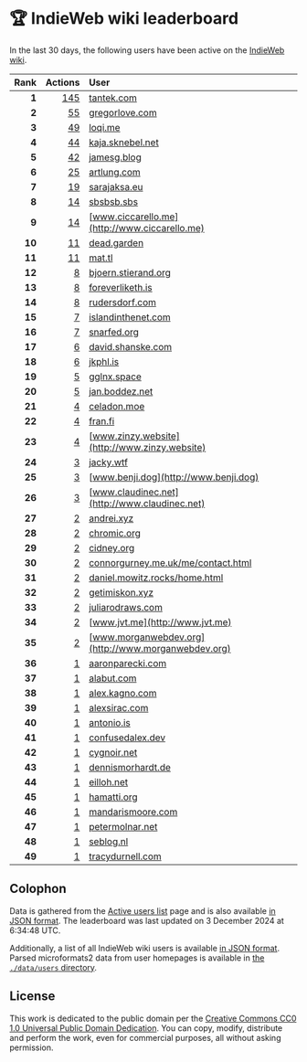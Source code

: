 # 🏆 IndieWeb wiki leaderboard

In the last 30 days, the following users have been active on the [IndieWeb wiki](https://indieweb.org).

| Rank | Actions | User |
|-----:|--------:|:-----|
| **1** | [145](https://indieweb.org/Special:Contributions/Tantek.com) | [tantek.com](http://tantek.com) |
| **2** | [55](https://indieweb.org/Special:Contributions/Gregorlove.com) | [gregorlove.com](http://gregorlove.com) |
| **3** | [49](https://indieweb.org/Special:Contributions/Loqi.me) | [loqi.me](http://loqi.me) |
| **4** | [44](https://indieweb.org/Special:Contributions/Kaja.sknebel.net) | [kaja.sknebel.net](http://kaja.sknebel.net) |
| **5** | [42](https://indieweb.org/Special:Contributions/Jamesg.blog) | [jamesg.blog](http://jamesg.blog) |
| **6** | [25](https://indieweb.org/Special:Contributions/Artlung.com) | [artlung.com](http://artlung.com) |
| **7** | [19](https://indieweb.org/Special:Contributions/Sarajaksa.eu) | [sarajaksa.eu](http://sarajaksa.eu) |
| **8** | [14](https://indieweb.org/Special:Contributions/Sbsbsb.sbs) | [sbsbsb.sbs](http://sbsbsb.sbs) |
| **9** | [14](https://indieweb.org/Special:Contributions/Www.ciccarello.me) | [www.ciccarello.me](http://www.ciccarello.me) |
| **10** | [11](https://indieweb.org/Special:Contributions/Dead.garden) | [dead.garden](http://dead.garden) |
| **11** | [11](https://indieweb.org/Special:Contributions/Mat.tl) | [mat.tl](http://mat.tl) |
| **12** | [8](https://indieweb.org/Special:Contributions/Bjoern.stierand.org) | [bjoern.stierand.org](http://bjoern.stierand.org) |
| **13** | [8](https://indieweb.org/Special:Contributions/Foreverliketh.is) | [foreverliketh.is](http://foreverliketh.is) |
| **14** | [8](https://indieweb.org/Special:Contributions/Rudersdorf.com) | [rudersdorf.com](http://rudersdorf.com) |
| **15** | [7](https://indieweb.org/Special:Contributions/Islandinthenet.com) | [islandinthenet.com](http://islandinthenet.com) |
| **16** | [7](https://indieweb.org/Special:Contributions/Snarfed.org) | [snarfed.org](http://snarfed.org) |
| **17** | [6](https://indieweb.org/Special:Contributions/David.shanske.com) | [david.shanske.com](http://david.shanske.com) |
| **18** | [6](https://indieweb.org/Special:Contributions/Jkphl.is) | [jkphl.is](http://jkphl.is) |
| **19** | [5](https://indieweb.org/Special:Contributions/Gglnx.space) | [gglnx.space](http://gglnx.space) |
| **20** | [5](https://indieweb.org/Special:Contributions/Jan.boddez.net) | [jan.boddez.net](http://jan.boddez.net) |
| **21** | [4](https://indieweb.org/Special:Contributions/Celadon.moe) | [celadon.moe](http://celadon.moe) |
| **22** | [4](https://indieweb.org/Special:Contributions/Fran.fi) | [fran.fi](http://fran.fi) |
| **23** | [4](https://indieweb.org/Special:Contributions/Www.zinzy.website) | [www.zinzy.website](http://www.zinzy.website) |
| **24** | [3](https://indieweb.org/Special:Contributions/Jacky.wtf) | [jacky.wtf](http://jacky.wtf) |
| **25** | [3](https://indieweb.org/Special:Contributions/Www.benji.dog) | [www.benji.dog](http://www.benji.dog) |
| **26** | [3](https://indieweb.org/Special:Contributions/Www.claudinec.net) | [www.claudinec.net](http://www.claudinec.net) |
| **27** | [2](https://indieweb.org/Special:Contributions/Andrei.xyz) | [andrei.xyz](http://andrei.xyz) |
| **28** | [2](https://indieweb.org/Special:Contributions/Chromic.org) | [chromic.org](http://chromic.org) |
| **29** | [2](https://indieweb.org/Special:Contributions/Cidney.org) | [cidney.org](http://cidney.org) |
| **30** | [2](https://indieweb.org/Special:Contributions/Connorgurney.me.uk_me_contact.html) | [connorgurney.me.uk/me/contact.html](http://connorgurney.me.uk/me/contact.html) |
| **31** | [2](https://indieweb.org/Special:Contributions/Daniel.mowitz.rocks_home.html) | [daniel.mowitz.rocks/home.html](http://daniel.mowitz.rocks/home.html) |
| **32** | [2](https://indieweb.org/Special:Contributions/Getimiskon.xyz) | [getimiskon.xyz](http://getimiskon.xyz) |
| **33** | [2](https://indieweb.org/Special:Contributions/Juliarodraws.com) | [juliarodraws.com](http://juliarodraws.com) |
| **34** | [2](https://indieweb.org/Special:Contributions/Www.jvt.me) | [www.jvt.me](http://www.jvt.me) |
| **35** | [2](https://indieweb.org/Special:Contributions/Www.morganwebdev.org) | [www.morganwebdev.org](http://www.morganwebdev.org) |
| **36** | [1](https://indieweb.org/Special:Contributions/Aaronparecki.com) | [aaronparecki.com](http://aaronparecki.com) |
| **37** | [1](https://indieweb.org/Special:Contributions/Alabut.com) | [alabut.com](http://alabut.com) |
| **38** | [1](https://indieweb.org/Special:Contributions/Alex.kagno.com) | [alex.kagno.com](http://alex.kagno.com) |
| **39** | [1](https://indieweb.org/Special:Contributions/Alexsirac.com) | [alexsirac.com](http://alexsirac.com) |
| **40** | [1](https://indieweb.org/Special:Contributions/Antonio.is) | [antonio.is](http://antonio.is) |
| **41** | [1](https://indieweb.org/Special:Contributions/Confusedalex.dev) | [confusedalex.dev](http://confusedalex.dev) |
| **42** | [1](https://indieweb.org/Special:Contributions/Cygnoir.net) | [cygnoir.net](http://cygnoir.net) |
| **43** | [1](https://indieweb.org/Special:Contributions/Dennismorhardt.de) | [dennismorhardt.de](http://dennismorhardt.de) |
| **44** | [1](https://indieweb.org/Special:Contributions/Eilloh.net) | [eilloh.net](http://eilloh.net) |
| **45** | [1](https://indieweb.org/Special:Contributions/Hamatti.org) | [hamatti.org](http://hamatti.org) |
| **46** | [1](https://indieweb.org/Special:Contributions/Mandarismoore.com) | [mandarismoore.com](http://mandarismoore.com) |
| **47** | [1](https://indieweb.org/Special:Contributions/Petermolnar.net) | [petermolnar.net](http://petermolnar.net) |
| **48** | [1](https://indieweb.org/Special:Contributions/Seblog.nl) | [seblog.nl](http://seblog.nl) |
| **49** | [1](https://indieweb.org/Special:Contributions/Tracydurnell.com) | [tracydurnell.com](http://tracydurnell.com) |


## Colophon

Data is gathered from the [Active users list](https://indieweb.org/Special:ActiveUsers) page and is also available [in JSON format](https://github.com/jgarber623/indieweb-wiki-leaderboard/blob/main/data/leaderboard.json). The leaderboard was last updated on 3 December 2024 at 6:34:48 UTC.

Additionally, a list of all IndieWeb wiki users is available [in JSON format](https://github.com/jgarber623/indieweb-wiki-leaderboard/blob/main/data/users.json). Parsed microformats2 data from user homepages is available in [the `./data/users` directory](https://github.com/jgarber623/indieweb-wiki-leaderboard/blob/main/data/users).

## License

This work is dedicated to the public domain per the [Creative Commons CC0 1.0 Universal Public Domain Dedication](https://creativecommons.org/publicdomain/zero/1.0/). You can copy, modify, distribute and perform the work, even for commercial purposes, all without asking permission.

